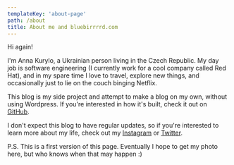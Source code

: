 ```yaml
---
templateKey: 'about-page'
path: /about
title: About me and bluebirrrrd.com
---
```

Hi again!

I'm Anna Kurylo, a Ukrainian person living in the Czech Republic. My day job is software engineering (I currently work for a cool company called Red Hat), and in my spare time I love to travel, explore new things, and occasionally just to lie on the couch binging Netflix.

This blog is my side project and attempt to make a blog on my own, without using Wordpress. If you're interested in how it's built, check it out on [GitHub](https://github.com/bluebirrrrd/gatsby-starter-netlify-cms).

I don't expect this blog to have regular updates, so if you're interested to learn more about my life, check out my [Instagram](https://instagram.com/bluebirrrrd) or [Twitter](https://twitter.com/bluebirrrrd).

P.S. This is a first version of this page. Eventually I hope to get my photo here, but who knows when that may happen :)

